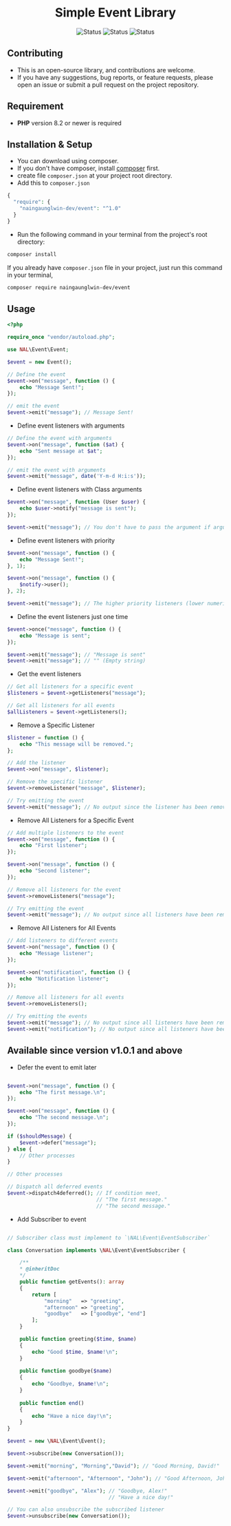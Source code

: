 <div align="center">

# Simple Event Library
![Status](https://img.shields.io/badge/tests-passing-lemon)
![Status](https://img.shields.io/badge/coverage-100%25-green)
![Status](https://img.shields.io/badge/license-MIT-blue)

</div>

## Contributing
- This is an open-source library, and contributions are welcome.
- If you have any suggestions, bug reports, or feature requests, please open an issue or submit a pull request on the project repository.

## Requirement
- **PHP** version 8.2 or newer is required

## Installation & Setup
- You can download using composer.
- If you don't have composer, install [composer](https://getcomposer.org/download/) first.
- create file `composer.json` at your project root directory.
- Add this to `composer.json`
```php
{
  "require": {
    "naingaunglwin-dev/event": "^1.0"
  }
}
```
- Run the following command in your terminal from the project's root directory:
```bash
composer install
```

If you already have `composer.json` file in your project, just run this command in your terminal,
```bash
composer require naingaunglwin-dev/event
```

## Usage
```php
<?php

require_once "vendor/autoload.php";

use NAL\Event\Event;

$event = new Event();

// Define the event
$event->on("message", function () {
    echo "Message Sent!";
});

// emit the event
$event->emit("message"); // Message Sent!

```
- Define event listeners with arguments
```php
// Define the event with arguments
$event->on("message", function ($at) {
    echo "Sent message at $at";
});

// emit the event with arguments
$event->emit("message", date('Y-m-d H:i:s'));

```
- Define event listeners with Class arguments
```php
$event->on("message", function (User $user) {
    echo $user->notify("message is sent");
});

$event->emit("message"); // You don't have to pass the argument if arguments are classes
```

- Define event listeners with priority
```php
$event->on("message", function () {
    echo "Message Sent!";
}, 1);

$event->on("message", function () {
    $notify->user();
}, 2);

$event->emit("message"); // The higher priority listeners (lower numerical values) will be executed first.

```
- Define the event listeners just one time
```php
$event->once("message", function () {
    echo "Message is sent";
});

$event->emit("message"); // "Message is sent"
$event->emit("message"); // "" (Empty string)

```

- Get the event listeners
```php
// Get all listeners for a specific event
$listeners = $event->getListeners("message");

// Get all listeners for all events
$allListeners = $event->getListeners();
```
- Remove a Specific Listener
```php
$listener = function () {
    echo "This message will be removed.";
};

// Add the listener
$event->on("message", $listener);

// Remove the specific listener
$event->removeListener("message", $listener);

// Try emitting the event
$event->emit("message"); // No output since the listener has been removed
```
- Remove All Listeners for a Specific Event
```php
// Add multiple listeners to the event
$event->on("message", function () {
    echo "First listener";
});

$event->on("message", function () {
    echo "Second listener";
});

// Remove all listeners for the event
$event->removeListeners("message");

// Try emitting the event
$event->emit("message"); // No output since all listeners have been removed
```
- Remove All Listeners for All Events
```php
// Add listeners to different events
$event->on("message", function () {
    echo "Message listener";
});

$event->on("notification", function () {
    echo "Notification listener";
});

// Remove all listeners for all events
$event->removeListeners();

// Try emitting the events
$event->emit("message"); // No output since all listeners have been removed
$event->emit("notification"); // No output since all listeners have been removed
```

## Available since version v1.0.1 and above

- Defer the event to emit later
```php

$event->on("message", function () {
    echo "The first message.\n";
});

$event->on("message", function () {
    echo "The second message.\n";
});

if ($shouldMessage) {
    $event->defer("message");
} else {
    // Other processes
}

// Other processes

// Dispatch all deferred events
$event->dispatch4deferred(); // If condition meet,
                             // "The first message."
                             // "The second message."
```

- Add Subscriber to event
```php

// Subscriber class must implement to `\NAL\Event\EventSubscriber`

class Conversation implements \NAL\Event\EventSubscriber {

    /**
    * @inheritDoc
    */
    public function getEvents(): array
    {
        return [
            "morning"   => "greeting",
            "afternoon" => "greeting",
            "goodbye"   => ["goodbye", "end"]
        ];
    }

    public function greeting($time, $name)
    {
        echo "Good $time, $name!\n";
    }
    
    public function goodbye($name)
    {
        echo "Goodbye, $name!\n";
    }
    
    public function end()
    {
        echo "Have a nice day!\n";
    }
}

$event = new \NAL\Event\Event();

$event->subscribe(new Conversation());

$event->emit("morning", "Morning","David"); // "Good Morning, David!"

$event->emit("afternoon", "Afternoon", "John"); // "Good Afternoon, John!"

$event->emit("goodbye", "Alex"); // "Goodbye, Alex!"
                                 // "Have a nice day!"

// You can also unsubscribe the subscribed listener
$event->unsubscribe(new Conversation());

```
